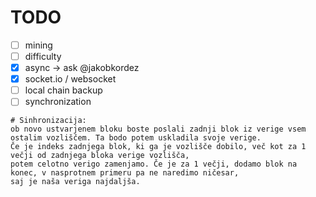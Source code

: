 # TODO
* [ ] mining
* [ ] difficulty
* [x] async -> ask @jakobkordez
* [x] socket.io / websocket
* [ ] local chain backup
* [ ] synchronization

```
# Sinhronizacija:
ob novo ustvarjenem bloku boste poslali zadnji blok iz verige vsem ostalim vozliščem. Ta bodo potem uskladila svoje verige.  
Če je indeks zadnjega blok, ki ga je vozlišče dobilo, več kot za 1 večji od zadnjega bloka verige vozlišča,
potem celotno verigo zamenjamo. Če je za 1 večji, dodamo blok na konec, v nasprotnem primeru pa ne naredimo ničesar,
saj je naša veriga najdaljša.
```